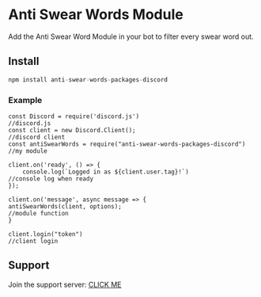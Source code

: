 # Anti Swear Words Module

Add the Anti Swear Word Module in your bot to filter every swear word out.

## Install

```js
npm install anti-swear-words-packages-discord
```

### Example
```
const Discord = require('discord.js')                               //discord.js
const client = new Discord.Client();                                //discord client
const antiSwearWords = require("anti-swear-words-packages-discord") //my module

client.on('ready', () => {
    console.log(`Logged in as ${client.user.tag}!`)                 //console log when ready
});

client.on('message', async message => {
antiSwearWords(client, options);                                   //module function
}

client.login("token")                                               //client login

```

## Support

Join the support server: [CLICK ME](https://discord.gg/FGzCdtP)